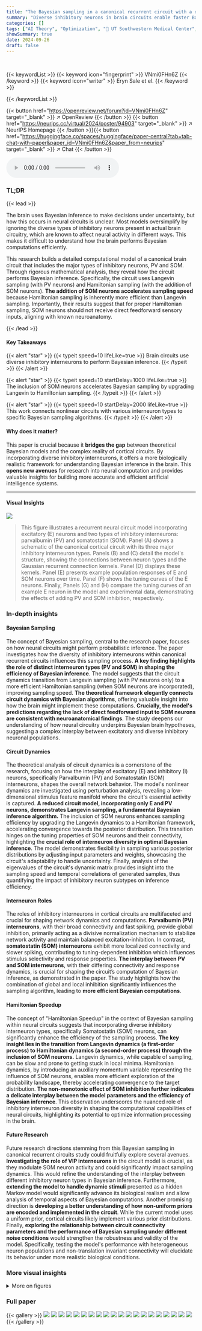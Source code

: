 ```yaml
---
title: "The Bayesian sampling in a canonical recurrent circuit with a diversity of inhibitory interneurons"
summary: "Diverse inhibitory neurons in brain circuits enable faster Bayesian computation via Hamiltonian sampling."
categories: []
tags: ["AI Theory", "Optimization", "🏢 UT Southwestern Medical Center",]
showSummary: true
date: 2024-09-26
draft: false
---
```


<br>

{{< keywordList >}}
{{< keyword icon="fingerprint" >}} VNmi0FHn6Z {{< /keyword >}}
{{< keyword icon="writer" >}} Eryn Sale et el. {{< /keyword >}}
 
{{< /keywordList >}}

{{< button href="https://openreview.net/forum?id=VNmi0FHn6Z" target="_blank" >}}
↗ OpenReview
{{< /button >}}
{{< button href="https://neurips.cc/virtual/2024/poster/94903" target="_blank" >}}
↗ NeurIPS Homepage
{{< /button >}}{{< button href="https://huggingface.co/spaces/huggingface/paper-central?tab=tab-chat-with-paper&paper_id=VNmi0FHn6Z&paper_from=neurips" target="_blank" >}}
↗ Chat
{{< /button >}}



<audio controls>
    <source src="https://ai-paper-reviewer.com/VNmi0FHn6Z/podcast.wav" type="audio/wav">
    Your browser does not support the audio element.
</audio>


### TL;DR


{{< lead >}}

The brain uses Bayesian inference to make decisions under uncertainty, but how this occurs in neural circuits is unclear.  Most models oversimplify by ignoring the diverse types of inhibitory neurons present in actual brain circuitry, which are known to affect neural activity in different ways.  This makes it difficult to understand how the brain performs Bayesian computations efficiently.

This research builds a detailed computational model of a canonical brain circuit that includes the major types of inhibitory neurons, PV and SOM. Through rigorous mathematical analysis, they reveal how the circuit performs Bayesian inference. Specifically, the circuit uses Langevin sampling (with PV neurons) and Hamiltonian sampling (with the addition of SOM neurons).  **The addition of SOM neurons accelerates sampling speed** because Hamiltonian sampling is inherently more efficient than Langevin sampling. Importantly, their results suggest that for proper Hamiltonian sampling, SOM neurons should not receive direct feedforward sensory inputs, aligning with known neuroanatomy. 

{{< /lead >}}


#### Key Takeaways

{{< alert "star" >}}
{{< typeit speed=10 lifeLike=true >}} Brain circuits use diverse inhibitory interneurons to perform Bayesian inference. {{< /typeit >}}
{{< /alert >}}

{{< alert "star" >}}
{{< typeit speed=10 startDelay=1000 lifeLike=true >}} The inclusion of SOM neurons accelerates Bayesian sampling by upgrading Langevin to Hamiltonian sampling. {{< /typeit >}}
{{< /alert >}}

{{< alert "star" >}}
{{< typeit speed=10 startDelay=2000 lifeLike=true >}} This work connects nonlinear circuits with various interneuron types to specific Bayesian sampling algorithms. {{< /typeit >}}
{{< /alert >}}

#### Why does it matter?
This paper is crucial because it **bridges the gap** between theoretical Bayesian models and the complex reality of cortical circuits. By incorporating diverse inhibitory interneurons, it offers a more biologically realistic framework for understanding Bayesian inference in the brain.  This **opens new avenues** for research into neural computation and provides valuable insights for building more accurate and efficient artificial intelligence systems.

------
#### Visual Insights



![](https://ai-paper-reviewer.com/VNmi0FHn6Z/figures_2_1.jpg)

> This figure illustrates a recurrent neural circuit model incorporating excitatory (E) neurons and two types of inhibitory interneurons: parvalbumin (PV) and somatostatin (SOM).  Panel (A) shows a schematic of the canonical cortical circuit with its three major inhibitory interneuron types. Panels (B) and (C) detail the model's structure, showing the connections between neuron types and the Gaussian recurrent connection kernels. Panel (D) displays these kernels.  Panel (E) presents example population responses of E and SOM neurons over time. Panel (F) shows the tuning curves of the E neurons. Finally, Panels (G) and (H) compare the tuning curves of an example E neuron in the model and experimental data, demonstrating the effects of adding PV and SOM inhibition, respectively.







### In-depth insights


#### Bayesian Sampling
The concept of Bayesian sampling, central to the research paper, focuses on how neural circuits might perform probabilistic inference.  The paper investigates how the diversity of inhibitory interneurons within canonical recurrent circuits influences this sampling process.  **A key finding highlights the role of distinct interneuron types (PV and SOM) in shaping the efficiency of Bayesian inference**.  The model suggests that the circuit dynamics transition from Langevin sampling (with PV neurons only) to a more efficient Hamiltonian sampling (when SOM neurons are incorporated), improving sampling speed.  **The theoretical framework elegantly connects circuit dynamics with Bayesian algorithms**, offering valuable insight into how the brain might implement these computations.  **Crucially, the model's predictions regarding the lack of direct feedforward input to SOM neurons are consistent with neuroanatomical findings**. The study deepens our understanding of how neural circuitry underpins Bayesian brain hypotheses, suggesting a complex interplay between excitatory and diverse inhibitory neuronal populations.

#### Circuit Dynamics
The theoretical analysis of circuit dynamics is a cornerstone of the research, focusing on how the interplay of excitatory (E) and inhibitory (I) neurons, specifically Parvalbumin (PV) and Somatostatin (SOM) interneurons, shapes the overall network behavior.  The model's nonlinear dynamics are investigated using perturbation analysis, revealing a low-dimensional stimulus feature manifold where the circuit's essential activity is captured. **A reduced circuit model, incorporating only E and PV neurons, demonstrates Langevin sampling, a fundamental Bayesian inference algorithm.** The inclusion of SOM neurons enhances sampling efficiency by upgrading the Langevin dynamics to a Hamiltonian framework, accelerating convergence towards the posterior distribution.  This transition hinges on the tuning properties of SOM neurons and their connectivity, highlighting the **crucial role of interneuron diversity in optimal Bayesian inference**. The model demonstrates flexibility in sampling various posterior distributions by adjusting input parameters and weights, showcasing the circuit's adaptability to handle uncertainty.  Finally, analysis of the eigenvalues of the circuit's dynamic matrix provides insight into the sampling speed and temporal correlations of generated samples, thus quantifying the impact of inhibitory neuron subtypes on inference efficiency.

#### Interneuron Roles
The roles of inhibitory interneurons in cortical circuits are multifaceted and crucial for shaping network dynamics and computations.  **Parvalbumin (PV) interneurons**, with their broad connectivity and fast spiking, provide global inhibition, primarily acting as a divisive normalization mechanism to stabilize network activity and maintain balanced excitation-inhibition.  In contrast, **somatostatin (SOM) interneurons** exhibit more localized connectivity and slower spiking, contributing to tuning-dependent inhibition which influences stimulus selectivity and response properties.  **The interplay between PV and SOM interneurons**, with their differing connectivity and response dynamics, is crucial for shaping the circuit’s computation of Bayesian inference, as demonstrated in the paper. The study highlights how the combination of global and local inhibition significantly influences the sampling algorithm, leading to **more efficient Bayesian computations**.

#### Hamiltonian Speedup
The concept of "Hamiltonian Speedup" in the context of Bayesian sampling within neural circuits suggests that incorporating diverse inhibitory interneuron types, specifically Somatostatin (SOM) neurons, can significantly enhance the efficiency of the sampling process.  **The key insight lies in the transition from Langevin dynamics (a first-order process) to Hamiltonian dynamics (a second-order process) through the inclusion of SOM neurons.**  Langevin dynamics, while capable of sampling, can be slow and prone to getting stuck in local minima.  Hamiltonian dynamics, by introducing an auxiliary momentum variable representing the influence of SOM neurons, enables more efficient exploration of the probability landscape, thereby accelerating convergence to the target distribution.  **The non-monotonic effect of SOM inhibition further indicates a delicate interplay between the model parameters and the efficiency of Bayesian inference**.  This observation underscores the nuanced role of inhibitory interneuron diversity in shaping the computational capabilities of neural circuits, highlighting its potential to optimize information processing in the brain.

#### Future Research
Future research directions stemming from this Bayesian sampling in canonical recurrent circuits study could fruitfully explore several avenues.  **Investigating the role of VIP interneurons** in the circuit model is crucial, as they modulate SOM neuron activity and could significantly impact sampling dynamics.  This would refine the understanding of the interplay between different inhibitory neuron types in Bayesian inference.  Furthermore, **extending the model to handle dynamic stimuli** presented as a hidden Markov model would significantly advance its biological realism and allow analysis of temporal aspects of Bayesian computations.  Another promising direction is **developing a better understanding of how non-uniform priors are encoded and implemented in the circuit**. While the current model uses a uniform prior, cortical circuits likely implement various prior distributions.  Finally, **exploring the relationship between circuit connectivity parameters and the performance of Bayesian sampling under different noise conditions** would strengthen the robustness and validity of the model.  Specifically, testing the model's performance with heterogeneous neuron populations and non-translation invariant connectivity will elucidate its behavior under more realistic biological conditions.


### More visual insights

<details>
<summary>More on figures
</summary>


![](https://ai-paper-reviewer.com/VNmi0FHn6Z/figures_4_1.jpg)

> This figure illustrates the reduced circuit model without SOM neurons, showing the feedforward input, linear readout, E neuron population responses, stimulus sample generation, cross-correlation of samples, and flexible sampling of posteriors with varying uncertainties.  It visually explains how the model generates samples that approximate a Bayesian posterior distribution.


![](https://ai-paper-reviewer.com/VNmi0FHn6Z/figures_6_1.jpg)

> This figure demonstrates the Bayesian sampling process in a neural circuit model incorporating PV and SOM interneurons.  Panel A shows the population responses of excitatory (E) and SOM neurons over time. Panel B illustrates how the network's sampling distribution is obtained from both neuron types. The distribution of samples from E neurons approximates the posterior distribution. Panels C and D demonstrate the effects of adding SOM neurons. Notably, panel D shows a linear relationship between feedforward weight and SOM inhibition which ensures correct posterior sampling.  Lastly, Panel E shows that with fixed weights, the circuit effectively samples posteriors with varying levels of uncertainty.


![](https://ai-paper-reviewer.com/VNmi0FHn6Z/figures_8_1.jpg)

> This figure analyzes the impact of PV and SOM interneuron manipulations on the sampling process. Panel A shows the cross-correlation of samples generated by the network under different conditions (E+PV, enhanced E+PV, and E+PV+SOM). Panels B and C illustrate the effect of PV (global) and SOM (local) inhibition strength on the real and imaginary parts of the smallest eigenvalue of the sampling dynamics. Panel D displays the local field potential (LFP) power spectra for the same conditions.


![](https://ai-paper-reviewer.com/VNmi0FHn6Z/figures_9_1.jpg)

> Figure 5 demonstrates how the model can be extended to sample high-dimensional stimulus posteriors by using coupled circuits. Each circuit is identical to the one in Figure 1B, except that PV neurons are omitted for simplicity.  Two circuits are coupled, where the excitatory neurons of each circuit receive input from the other. Each circuit receives feedforward input corresponding to a distinct latent stimulus feature.  Panel A shows a schematic of this coupled circuit setup. Panel B shows the resulting 2D sampling distribution, which demonstrates the network's capacity to sample from a bivariate posterior.  Panels C and D quantitatively characterize the prior distribution encoded in this coupled system. Panel C depicts the 2D stimulus prior that emerges from the coupling. Panel D illustrates that the precision of this prior increases with the strength of the coupling weights.


</details>






### Full paper

{{< gallery >}}
<img src="https://ai-paper-reviewer.com/VNmi0FHn6Z/1.png" class="grid-w50 md:grid-w33 xl:grid-w25" />
<img src="https://ai-paper-reviewer.com/VNmi0FHn6Z/2.png" class="grid-w50 md:grid-w33 xl:grid-w25" />
<img src="https://ai-paper-reviewer.com/VNmi0FHn6Z/3.png" class="grid-w50 md:grid-w33 xl:grid-w25" />
<img src="https://ai-paper-reviewer.com/VNmi0FHn6Z/4.png" class="grid-w50 md:grid-w33 xl:grid-w25" />
<img src="https://ai-paper-reviewer.com/VNmi0FHn6Z/5.png" class="grid-w50 md:grid-w33 xl:grid-w25" />
<img src="https://ai-paper-reviewer.com/VNmi0FHn6Z/6.png" class="grid-w50 md:grid-w33 xl:grid-w25" />
<img src="https://ai-paper-reviewer.com/VNmi0FHn6Z/7.png" class="grid-w50 md:grid-w33 xl:grid-w25" />
<img src="https://ai-paper-reviewer.com/VNmi0FHn6Z/8.png" class="grid-w50 md:grid-w33 xl:grid-w25" />
<img src="https://ai-paper-reviewer.com/VNmi0FHn6Z/9.png" class="grid-w50 md:grid-w33 xl:grid-w25" />
<img src="https://ai-paper-reviewer.com/VNmi0FHn6Z/10.png" class="grid-w50 md:grid-w33 xl:grid-w25" />
<img src="https://ai-paper-reviewer.com/VNmi0FHn6Z/11.png" class="grid-w50 md:grid-w33 xl:grid-w25" />
<img src="https://ai-paper-reviewer.com/VNmi0FHn6Z/12.png" class="grid-w50 md:grid-w33 xl:grid-w25" />
<img src="https://ai-paper-reviewer.com/VNmi0FHn6Z/13.png" class="grid-w50 md:grid-w33 xl:grid-w25" />
<img src="https://ai-paper-reviewer.com/VNmi0FHn6Z/14.png" class="grid-w50 md:grid-w33 xl:grid-w25" />
<img src="https://ai-paper-reviewer.com/VNmi0FHn6Z/15.png" class="grid-w50 md:grid-w33 xl:grid-w25" />
<img src="https://ai-paper-reviewer.com/VNmi0FHn6Z/16.png" class="grid-w50 md:grid-w33 xl:grid-w25" />
<img src="https://ai-paper-reviewer.com/VNmi0FHn6Z/17.png" class="grid-w50 md:grid-w33 xl:grid-w25" />
<img src="https://ai-paper-reviewer.com/VNmi0FHn6Z/18.png" class="grid-w50 md:grid-w33 xl:grid-w25" />
<img src="https://ai-paper-reviewer.com/VNmi0FHn6Z/19.png" class="grid-w50 md:grid-w33 xl:grid-w25" />
<img src="https://ai-paper-reviewer.com/VNmi0FHn6Z/20.png" class="grid-w50 md:grid-w33 xl:grid-w25" />
{{< /gallery >}}